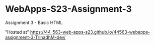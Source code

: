 # WebApps-S23-Assignment-3
Assignment 3 - Basic HTML

"Hosted at"  https://44-563-web-apps-s23.github.io/44563-webapps-assignment-3-TrinadhM-dev/
